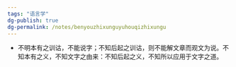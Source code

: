 ```yaml
---
tags: "语言学"
dg-publish: true
dg-permalink: /notes/benyouzhixunguyuhouqizhixungu
---
```

- 不明本有之训诂，不能说字；不知后起之训诂，则不能解文章而观文为说。不知本有之义，不知文字之由来：不知后起之义，不知所以应用于文字之道。